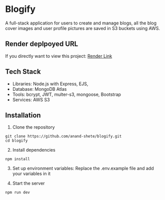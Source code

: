 # Blogify
A full-stack application for users to create and manage blogs, all the blog cover images and user profile pictures are saved in S3 buckets using AWS.

## Render deplpoyed URL
If you directly want to view this project:
[Render Link](https://blogify-ovwm.onrender.com)  

## Tech Stack
- Libraries: Node.js with Express, EJS, 
- Database: MongoDB Atlas
- Tools: bcrypt, JWT, multer-s3, mongoose, Bootstrap
- Services: AWS S3



## Installation
1. Clone the repository
```
git clone https://github.com/anand-shete/blogify.git
cd blogify
```

2. Install dependencies
```
npm install
```

3. Set up environment variables: Replace the .env.example file and add your variables in it

4. Start the server
```
npm run dev
```
